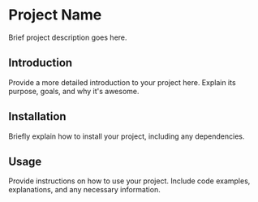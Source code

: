 # Project Name

Brief project description goes here.

## Introduction

Provide a more detailed introduction to your project here. Explain its purpose, goals, and why it's awesome.

## Installation

Briefly explain how to install your project, including any dependencies.

## Usage

Provide instructions on how to use your project. Include code examples, explanations, and any necessary information.
